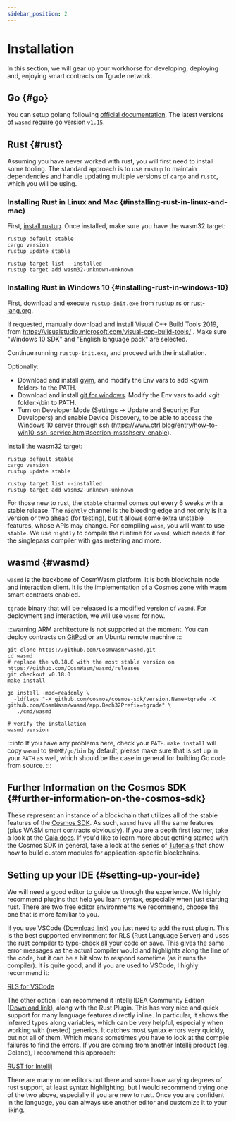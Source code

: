 ```yaml
---
sidebar_position: 2
---
```


# Installation

In this section, we will gear up your workhorse for developing, deploying and, enjoying smart contracts on Tgrade network.

## Go {#go}

You can setup golang following [official documentation](https://github.com/golang/go/wiki#working-with-go). The latest
versions of `wasmd`
require go version `v1.15`.

## Rust {#rust}

Assuming you have never worked with rust, you will first need to install some tooling. The standard approach is to
use `rustup` to maintain dependencies and handle updating multiple versions of
`cargo` and `rustc`, which you will be using.

### Installing Rust in Linux and Mac {#installing-rust-in-linux-and-mac}

First, [install rustup](https://rustup.rs/). Once installed, make sure you have the wasm32 target:

```shell
rustup default stable
cargo version
rustup update stable

rustup target list --installed
rustup target add wasm32-unknown-unknown
```

### Installing Rust in Windows 10 {#installing-rust-in-windows-10}

First, download and execute `rustup-init.exe` from [rustup.rs](https://rustup.rs/)
or [rust-lang.org](https://www.rust-lang.org/tools/install).

If requested, manually download and install Visual C++ Build Tools 2019,
from https://visualstudio.microsoft.com/visual-cpp-build-tools/ . Make sure "Windows 10 SDK" and "English language pack"
are selected.

Continue running `rustup-init.exe`, and proceed with the installation.

Optionally:

- Download and install [gvim](https://www.vim.org/download.php#pc), and modify the Env vars to add \<gvim folder\> to
  the PATH.
- Download and install [git for windows](https://git-scm.com/download/win). Modify the Env vars to add \<git
  folder\>\bin to PATH.
- Turn on Developer Mode (Settings -> Update and Security: For Developers) and enable Device Discovery, to be able to
  access the Windows 10 server through
  ssh (https://www.ctrl.blog/entry/how-to-win10-ssh-service.html#section-mssshserv-enable).

Install the wasm32 target:

```shell
rustup default stable
cargo version
rustup update stable

rustup target list --installed
rustup target add wasm32-unknown-unknown
```

For those new to rust, the `stable` channel comes out every 6 weeks with a stable release. The `nightly` channel is the
bleeding edge and not only is it a version or two ahead (for testing), but it allows some extra unstable features, whose
APIs may change. For compiling `wasm`, you will want to use `stable`. We use `nightly` to compile the runtime
for `wasmd`, which needs it for the singlepass compiler with gas metering and more.

## wasmd {#wasmd}

`wasmd` is the backbone of CosmWasm platform. It is both blockchain node and interaction client. 
It is the implementation of a Cosmos zone with wasm smart contracts enabled.

`tgrade` binary that will be released is a modified version of `wasmd`. For deployment and interaction, we will
use `wasmd` for now.

:::warning
ARM architecture is not supported at the moment. You can deploy contracts on [GitPod](https://medium.com/cosmwasm/cosmwasm-gitpod-f1b082994b7c) or an Ubuntu remote machine
:::

```shell
git clone https://github.com/CosmWasm/wasmd.git
cd wasmd
# replace the v0.18.0 with the most stable version on https://github.com/CosmWasm/wasmd/releases
git checkout v0.18.0
make install

go install -mod=readonly \
  -ldflags "-X github.com/cosmos/cosmos-sdk/version.Name=tgrade -X github.com/CosmWasm/wasmd/app.Bech32Prefix=tgrade" \
   ./cmd/wasmd

# verify the installation
wasmd version
```

:::info
 If you have any problems here, check your `PATH`. `make install` will copy `wasmd` to
`$HOME/go/bin` by default, please make sure that is set up in your `PATH` as well, which should be the case in general
for building Go code from source.
:::

## Further Information on the Cosmos SDK {#further-information-on-the-cosmos-sdk}

These represent an instance of a blockchain that utilizes all of the stable features of
the [Cosmos SDK](https://github.com/cosmos/cosmos-sdk). As such, `wasmd` have all the same features (plus WASM smart
contracts obviously). If you are a depth first learner, take a look at
the [Gaia docs](https://github.com/cosmos/gaia/tree/main/docs/gaia-tutorials). If you'd like to learn more about getting
started with the Cosmos SDK in general, take a look at the series of
[Tutorials](https://tutorials.cosmos.network/) that show how to build custom modules for application-specific
blockchains.

## Setting up your IDE {#setting-up-your-ide}

We will need a good editor to guide us through the experience. We highly recommend plugins that help you learn syntax,
especially when just starting rust. There are two free editor environments we recommend, choose the one that is more
familiar to you.

If you use VSCode ([Download link](https://code.visualstudio.com/download)) you just need to add the rust plugin. This
is the best supported environment for RLS (Rust Language Server) and uses the rust compiler to type-check all your code
on save. This gives the same error messages as the actual compiler would and highlights along the line of the code, but
it can be a bit slow to respond sometime (as it runs the compiler). It is quite good, and if you are used to VSCode, I
highly recommend it:

[RLS for VSCode](https://marketplace.visualstudio.com/items?itemName=rust-lang.rust)

The other option I can recommend it Intellij IDEA Community
Edition ([Download link](https://www.jetbrains.com/idea/download/)), along with the Rust Plugin. This has very nice and
quick support for many language features directly inline. In particular, it shows the inferred types along variables,
which can be very helpful, especially when working with (nested) generics. It catches most syntax errors very quickly,
but not all of them. Which means sometimes you have to look at the compile failures to find the errors. If you are
coming from another Intellij product (eg. Goland), I recommend this approach:

[RUST for Intellij](https://intellij-rust.github.io/)

There are many more editors out there and some have varying degrees of rust support, at least syntax highlighting, but I
would recommend trying one of the two above, especially if you are new to rust. Once you are confident in the language,
you can always use another editor and customize it to your liking.
